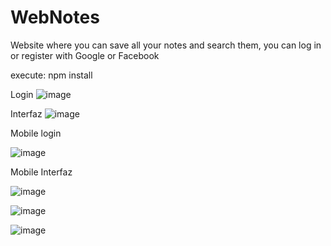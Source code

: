# WebNotes
Website where you can save all your notes and search them, you can log in or register with Google or Facebook

execute: npm install 

Login
![image](https://user-images.githubusercontent.com/66845300/181578107-5ab77810-f1b0-45dc-aadd-5aaac35d5044.png)

Interfaz
![image](https://user-images.githubusercontent.com/66845300/181577952-5558a481-d733-4916-9e87-1cc5fe1f75d0.png)

Mobile login 

![image](https://user-images.githubusercontent.com/66845300/182656895-070a6970-0ef4-426c-a046-846a258f7835.png)

Mobile Interfaz

![image](https://user-images.githubusercontent.com/66845300/182657104-766e4185-65ad-40a8-a041-c512d82b2396.png)

![image](https://user-images.githubusercontent.com/66845300/182657218-f6dc95be-3f3e-4228-a2d1-ae7ed18fbef7.png)

![image](https://user-images.githubusercontent.com/66845300/182657536-2858d984-bc57-47e7-b38a-06b6ae07d2b1.png)
